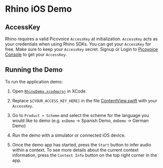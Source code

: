 # Rhino iOS Demo

## AccessKey

Rhino requires a valid Picovoice `AccessKey` at initialization. `AccessKey` acts as your credentials when using Rhino SDKs.
You can get your `AccessKey` for free. Make sure to keep your `AccessKey` secret.
Signup or Login to [Picovoice Console](https://console.picovoice.ai/) to get your `AccessKey`.

## Running the Demo

To run the application demo:

1. Open [`RhinoDemo.xcodeproj`](./RhinoDemo.xcodeproj) in XCode.

2. Replace `${YOUR_ACCESS_KEY_HERE}` in the file [ContentView.swift](./RhinoDemo/ContentView.swift) with your `AccessKey`.

3. Go to `Product > Scheme` and select the scheme for the language you would like to demo (e.g. `esDemo` -> Spanish Demo, `deDemo` -> German Demo)

4. Run the demo with a simulator or connected iOS device.

5. Once the demo app has started, press the `Start` button to infer audio within a context. To see more details about the current context information, press the `Context Info` button on the top right corner in the app.

